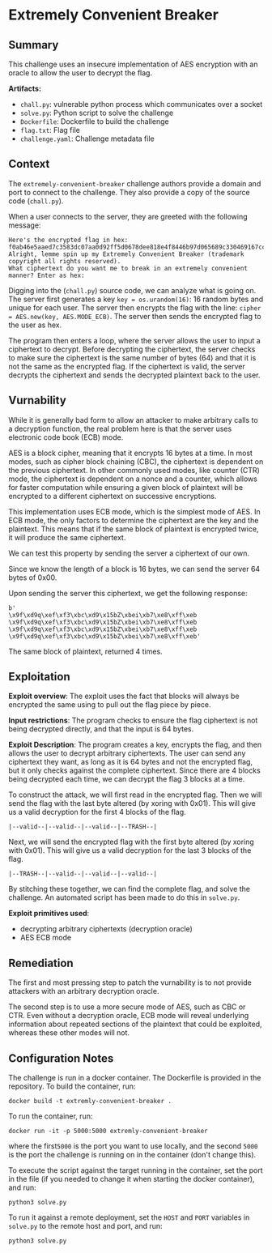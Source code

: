 # Extremely Convenient Breaker 
## Summary
This challenge uses an insecure implementation of AES encryption with an oracle to allow the user to decrypt the flag.

**Artifacts:**
* `chall.py`: vulnerable python process which communicates over a socket
* `solve.py`: Python script to solve the challenge
* `Dockerfile`: Dockerfile to build the challenge
* `flag.txt`: Flag file
* `challenge.yaml`: Challenge metadata file

## Context
The `extremely-convenient-breaker` challenge authors provide a domain and port to connect to the challenge. They also provide a copy of the source code (`chall.py`).

When a user connects to the server, they are greeted with the following message:
```
Here's the encrypted flag in hex:
f0ab46e5aaed7c3583dc07aa0d92ff5d0678dee818e4f8446b97d065689c330469167cc09701d519cc5b1a3d24e44419141b701d53504e2e056f46d65515f8be
Alright, lemme spin up my Extremely Convenient Breaker (trademark copyright all rights reserved).
What ciphertext do you want me to break in an extremely convenient manner? Enter as hex:
```

Digging into the (`chall.py`) source code, we can analyze what is going on. The server first generates a key `key = os.urandom(16)`: 16 random bytes and unique for each user. 
The server then encrypts the flag with the line: `cipher = AES.new(key, AES.MODE_ECB)`. The server then sends the encrypted flag to the user as hex. 

The program then enters a loop, where the server allows the user to input a ciphertext to decrypt. Before decrypting the ciphertext, the server checks to make sure the ciphertext is the same number of bytes (64) and that it is not the same as the encrypted flag. If the ciphertext is valid, the server decrypts the ciphertext and sends the decrypted plaintext back to the user.

## Vurnability
While it is generally bad form to allow an attacker to make arbitrary calls to a decryption function, the real problem here is that the server uses electronic code book (ECB) mode. 

AES is a block cipher, meaning that it encrypts 16 bytes at a time. In most modes, such as cipher block chaining (CBC), the ciphertext is dependent on the previous ciphertext. In other commonly used modes, like counter (CTR) mode, the ciphertext is dependent on a nonce and a counter, which allows for faster computation while ensuring a given block of plaintext will be encrypted to a different ciphertext on successive encryptions.

This implementation uses ECB mode, which is the simplest mode of AES. In ECB mode, the only factors to determine the ciphertext are the key and the plaintext. This means that if the same block of plaintext is encrypted twice, it will produce the same ciphertext. 

We can test this property by sending the server a ciphertext of our own. 

Since we know the length of a block is 16 bytes, we can send the server 64 bytes of 0x00.

Upon sending the server this ciphertext, we get the following response:
```
b'
\x9f\xd9q\xef\xf3\xbc\xd9\x15bZ\xbei\xb7\xe8\xff\xeb
\x9f\xd9q\xef\xf3\xbc\xd9\x15bZ\xbei\xb7\xe8\xff\xeb
\x9f\xd9q\xef\xf3\xbc\xd9\x15bZ\xbei\xb7\xe8\xff\xeb
\x9f\xd9q\xef\xf3\xbc\xd9\x15bZ\xbei\xb7\xe8\xff\xeb'
```
The same block of plaintext, returned 4 times.


## Exploitation
**Exploit overview**: The exploit uses the fact that blocks will always be encrypted the same using to pull out the flag piece by piece.

**Input restrictions**:
The program checks to ensure the flag ciphertext is not being decrypted directly, and that the input is 64 bytes.

**Exploit Description**: The program creates a key, encrypts the flag, and then allows the user to decrypt arbitrary ciphertexts. The user can send any ciphertext they want, as long as it is 64 bytes and not the encrypted flag, but it only checks against the complete ciphertext. Since there are 4 blocks being decrypted each time, we can decrypt the flag 3 blocks at a time.

To construct the attack, we will first read in the encrypted flag. Then we will send the flag with the last byte altered (by xoring with 0x01). This will give us a valid decryption for the first 4 blocks of the flag.
```
|--valid--|--valid--|--valid--|--TRASH--|
```
Next, we will send the encrypted flag with the first byte altered (by xoring with 0x01). This will give us a valid decryption for the last 3 blocks of the flag.
```
|--TRASH--|--valid--|--valid--|--valid--|
```
By stitching these together, we can find the complete flag, and solve the challenge. An automated script has been made to do this in `solve.py`.

**Exploit primitives used**: 
* decrypting arbitrary ciphertexts (decryption oracle)
* AES ECB mode


## Remediation
The first and most pressing step to patch the vurnability is to not provide attackers with an arbitrary decryption oracle. 

The second step is to use a more secure mode of AES, such as CBC or CTR. Even without a decryption oracle, ECB mode will reveal underlying information about repeated sections of the plaintext that could be exploited, whereas these other modes will not.

## Configuration Notes

The challenge is run in a docker container. The Dockerfile is provided in the repository. To build the container, run:
```
docker build -t extremly-convenient-breaker .
```
To run the container, run:
```
docker run -it -p 5000:5000 extremly-convenient-breaker
```
where the first`5000` is the port you want to use locally, and the second `5000` is the port the challenge is running on in the container (don't change this).

To execute the script against the target running in the container, set the port in the file (if you needed to change it when starting the docker container), and run:
```
python3 solve.py
```

To run it against a remote deployment, set the `HOST` and `PORT` variables in `solve.py` to the remote host and port, and run:
```
python3 solve.py
```
